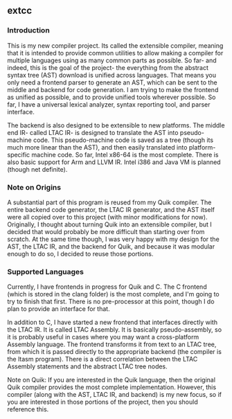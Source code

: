 ## extcc

### Introduction
This is my new compiler project. Its called the extensible compiler, meaning that it is intended to provide common utilities to allow making a compiler for multiple languages using as many common parts as possible. So far- and indeed, this is the goal of the project- the everything from the abstract syntax tree (AST) download is unified across languages. That means you only need a frontend parser to generate an AST, which can be sent to the middle and backend for code generation. I am trying to make the frontend as unified as possible, and to provide unified tools wherever possible. So far, I have a universal lexical analyzer, syntax reporting tool, and parser interface.

The backend is also designed to be extensible to new platforms. The middle end IR- called LTAC IR- is designed to translate the AST into pseudo-machine code. This pseudo-machine code is saved as a tree (though its much more linear than the AST), and then easily translated into platform-specific machine code. So far, Intel x86-64 is the most complete. There is also basic support for Arm and LLVM IR. Intel i386 and Java VM is planned (though net definite).

### Note on Origins
A substantial part of this program is reused from my Quik compiler. The entire backend code generator, the LTAC IR generator, and the AST itself were all copied over to this project (with minor modifications for now). Originally, I thought about turning Quik into an extensible compiler, but I decided that would probably be more difficult than starting over from scratch. At the same time though, I was very happy with my design for the AST, the LTAC IR, and the backend for Quik, and because it was modular enough to do so, I decided to reuse those portions.

### Supported Languages
Currently, I have frontends in progress for Quik and C. The C frontend (which is stored in the clang folder) is the most complete, and I'm going to try to finish that first. There is no pre-processor at this point, though I do plan to provide an interface for that.

In addition to C, I have started a new frontend that interfaces directly with the LTAC IR. It is called LTAC Assembly. It is basically pseudo-assembly, so it is probably useful in cases where you may want a cross-platform Assembly language. The frontend transforms it from text to an LTAC tree, from which it is passed directly to the appropriate backend (the compiler is the ltasm program). There is a direct correlation between the LTAC Assembly statements and the abstract LTAC tree nodes.

Note on Quik: If you are interested in the Quik language, then the original Quik compiler provides the most complete implementation. However, this compiler (along with the AST, LTAC IR, and backend) is my new focus, so if you are interested in those portions of the project, then you should reference this.
